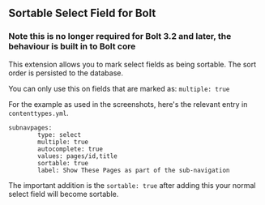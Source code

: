 ## Sortable Select Field for Bolt 

### Note this is no longer required for Bolt 3.2 and later, the behaviour is built in to Bolt core

This extension allows you to mark select fields as being sortable. The sort order is persisted to the database.

You can only use this on fields that are marked as: `multiple: true`

For the example as used in the screenshots, here's the relevant entry in `contenttypes.yml`.

    subnavpages:
            type: select
            multiple: true
            autocomplete: true
            values: pages/id,title
            sortable: true
            label: Show These Pages as part of the sub-navigation
            
The important addition is the `sortable: true` after adding this your normal select field will become sortable.
